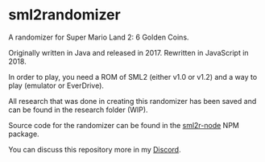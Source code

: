 # sml2randomizer

A randomizer for Super Mario Land 2: 6 Golden Coins.

Originally written in Java and released in 2017. Rewritten in JavaScript in 2018.

In order to play, you need a ROM of SML2 (either v1.0 or v1.2) and a way to play (emulator or EverDrive).

All research that was done in creating this randomizer has been saved and can be found in the research folder (WIP).

Source code for the randomizer can be found in the [sml2r-node](https://github.com/slashinfty/sml2r-node) NPM package.

You can discuss this repository more in my [Discord](https://discord.gg/Q8t9gcZ77s).
